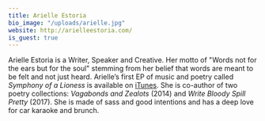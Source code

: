 ```yaml
---
title: Arielle Estoria
bio_image: "/uploads/arielle.jpg"
website: http://arielleestoria.com/
is_guest: true
---
```


Arielle ​Estoria is a Writer, Speaker and Creative. Her motto of "Words not for the ears but for the soul" stemming from her belief that words are meant to be felt and not just heard. Arielle’s first EP of music and poetry called _Symphony of a Lioness_ is available on [iTunes](https://itunes.apple.com/album/id1100628642?ls=1&app=itunes). She is co-author of two poetry collections: _Vagabonds and Zealots_ (2014) and _Write Bloody Spill Pretty_ (2017). She is made of sass and good intentions and has a deep love for car karaoke and brunch.
